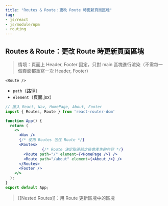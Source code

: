 ```yaml
---
title: "Routes & Route：更改 Route 時更新頁面區塊"
tag: 
- js/react 
- js/module/npm
- routing 
---
```


##  Routes & Route：更改 Route 時更新頁面區塊
>情境：頁面上 Header, Footer 固定，只對 main 區塊進行渲染（不需每一個頁面都重寫一次 Header, Footer）

`<Route />` 
- `path`（路徑）
- `element`（頁面.jsx）
```jsx
// 匯入 React, Nav, HomePage, About, Footer
import { Routes, Route } from 'react-router-dom'

function App() {
  return (
    <>
      <Nav />
      {/* 使用 Routes 包住 Route */}
      <Routes>
				{/* Route 決定點連結之後會產生的內容 */}
        <Route path="/" element={<HomePage />} />
        <Route path="/about" element={<About />} />
      </Routes>
      <Footer />
    </>
  );
}
export default App;
```




>[[Nested Routes]]：用 Route 更新區塊中的區塊
